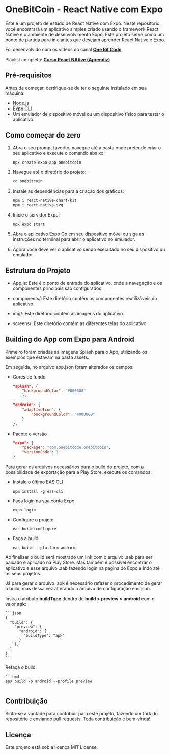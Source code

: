 # OneBitCoin - React Native com Expo

Este é um projeto de estudo de React Native com Expo. Neste repositório, você encontrará um aplicativo simples criado usando o framework React Native e o ambiente de desenvolvimento Expo. Este projeto serve como um ponto de partida para iniciantes que desejam aprender React Native e Expo.

Foi desenvolvido com os videos do canal **[One Bit Code](https://www.youtube.com/@OneBitCode)**.

Playlist completa: **[Curso React NAtive (Aprendiz)](https://www.youtube.com/playlist?list=PLdDT8if5attEd4sRnZBIkNihR-_tE612_)**

## Pré-requisitos

Antes de começar, certifique-se de ter o seguinte instalado em sua máquina:

- [Node.js](https://nodejs.org/)
- [Expo CLI](https://docs.expo.dev/get-started/installation/)
- Um emulador de dispositivo móvel ou um dispositivo físico para testar o aplicativo.

## Como começar do zero

1. Abra o seu prompt favorito, navegue até a pasta onde pretende criar o seu aplicativo e execute o comando abaixo:

   ```bash
   npx create-expo-app onebitcoin
   ```

2. Navegue até o diretório do projeto:

    ```bash
    cd onebitcoin
    ```
3. Instale as dependências para a criação dos gráficos:

    ```bash
    npm i react-native-chart-kit
    npm i react-native-svg
    ```
4. Inicie o servidor Expo:
    
    ```bash
    npx expo start
    ```
5. Abra o aplicativo Expo Go em seu dispositivo móvel ou siga as instruções no terminal para abrir o aplicativo no emulador.

6. Agora você deve ver o aplicativo sendo executado no seu dispositivo ou emulador.

## Estrutura do Projeto

* App.js: Este é o ponto de entrada do aplicativo, onde a navegação e os componentes principais são configurados.

* components/: Este diretório contém os componentes reutilizáveis do aplicativo.

* img/: Este diretório contém as imagens do aplicativo.

* screens/: Este diretório contém as diferentes telas do aplicativo.

## Building do App com Expo para Android

Primeiro foram criadas as imagens Splash para o App, utilizando os exemplos que estavam na pasta assets.

Em seguida, no arquivo app.json foram alterados os campos:

* Cores de fundo
    
    ```json
    "splash": {
        "backgroundColor": "#000000"
        },

    "android": {
        "adaptiveIcon": {
            "backgroundColor": "#000000"
        }
    },
    ```
* Pacote e versão
    
    ```json
    "expo": {
        "package": "com.onebitcode.onebitcoin",
        "versionCode": 1
    }
    ```

Para gerar os arquivos necessários para o build do projeto, com a possibilidade de exportação para a Play Store, execute os comandos:

* Instale o último EAS CLI

    ```
    npm install -g eas-cli
    ```

* Faça login na sua conta Expo
   
    ```
    expo login
    ```

* Configure o projeto

    ```
    eas build:configure
    ```

* Faça a build

    ```
    eas build --platform android
    ```

Ao finalizar o build será mostrado um link com o arquivo .aab para ser baixado e aplicado na Play Store. Mas também é possível encontrar o aplicativo e esse arquivo .aab fazendo login na página do Expo e indo até os seus projetos.

Já para gerar o arquivo .apk é necessário refazer o procedimento de gerar o build, mas dessa vez alterando o arquivo de configuração eas.json.

Insira o atributo **buildType** dendro de **build > preview > android** com o valor **apk**:

    ```json
    {
      "build": {
        "preview": {
          "android": {
            "buildType": "apk"
          }
        },
      }
    }
    ```

Refaça o build:

    ```cmd
    eas build -p android --profile preview
    ```


## Contribuição

Sinta-se à vontade para contribuir para este projeto, fazendo um fork do repositório e enviando pull requests. Toda contribuição é bem-vinda!

## Licença

Este projeto está sob a licença MIT License.
